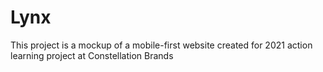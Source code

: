 # Lynx

This project is a mockup of a mobile-first website created for 2021 action learning project at Constellation Brands
